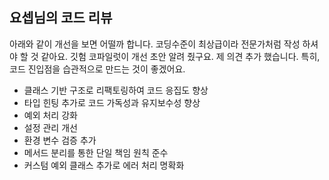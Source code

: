 ## 요셉님의 코드 리뷰

아래와 같이 개선을 보면 어떨까 합니다. 코딩수준이 최상급이라 전문가처럼 작성 하셔야 할 것 같아요.
깃험 코파일럿이 개선 초안 알려 줬구요. 제 의견 추가 했습니다.
특히, 코드 진입점을 습관적으로 만드는 것이 좋겠어요.

- 클래스 기반 구조로 리팩토링하여 코드 응집도 향상
- 타입 힌팅 추가로 코드 가독성과 유지보수성 향상
- 예외 처리 강화
- 설정 관리 개선
- 환경 변수 검증 추가
- 메서드 분리를 통한 단일 책임 원칙 준수
- 커스텀 예외 클래스 추가로 에러 처리 명확화